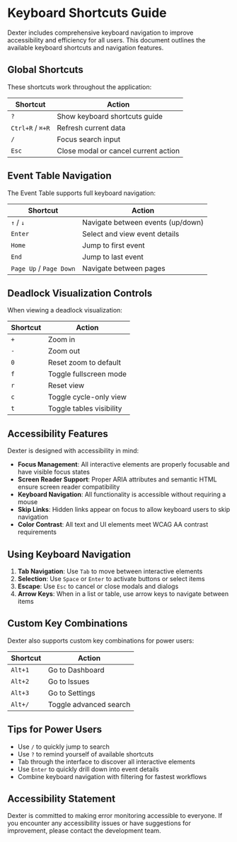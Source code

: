 # Keyboard Shortcuts Guide

Dexter includes comprehensive keyboard navigation to improve accessibility and efficiency for all users. This document outlines the available keyboard shortcuts and navigation features.

## Global Shortcuts

These shortcuts work throughout the application:

| Shortcut | Action |
|----------|--------|
| `?` | Show keyboard shortcuts guide |
| `Ctrl+R` / `⌘+R` | Refresh current data |
| `/` | Focus search input |
| `Esc` | Close modal or cancel current action |

## Event Table Navigation

The Event Table supports full keyboard navigation:

| Shortcut | Action |
|----------|--------|
| `↑` / `↓` | Navigate between events (up/down) |
| `Enter` | Select and view event details |
| `Home` | Jump to first event |
| `End` | Jump to last event |
| `Page Up` / `Page Down` | Navigate between pages |

## Deadlock Visualization Controls

When viewing a deadlock visualization:

| Shortcut | Action |
|----------|--------|
| `+` | Zoom in |
| `-` | Zoom out |
| `0` | Reset zoom to default |
| `f` | Toggle fullscreen mode |
| `r` | Reset view |
| `c` | Toggle cycle-only view |
| `t` | Toggle tables visibility |

## Accessibility Features

Dexter is designed with accessibility in mind:

- **Focus Management**: All interactive elements are properly focusable and have visible focus states
- **Screen Reader Support**: Proper ARIA attributes and semantic HTML ensure screen reader compatibility
- **Keyboard Navigation**: All functionality is accessible without requiring a mouse
- **Skip Links**: Hidden links appear on focus to allow keyboard users to skip navigation
- **Color Contrast**: All text and UI elements meet WCAG AA contrast requirements

## Using Keyboard Navigation

1. **Tab Navigation**: Use `Tab` to move between interactive elements
2. **Selection**: Use `Space` or `Enter` to activate buttons or select items
3. **Escape**: Use `Esc` to cancel or close modals and dialogs
4. **Arrow Keys**: When in a list or table, use arrow keys to navigate between items

## Custom Key Combinations

Dexter also supports custom key combinations for power users:

| Shortcut | Action |
|----------|--------|
| `Alt+1` | Go to Dashboard |
| `Alt+2` | Go to Issues |
| `Alt+3` | Go to Settings |
| `Alt+/` | Toggle advanced search |

## Tips for Power Users

- Use `/` to quickly jump to search
- Use `?` to remind yourself of available shortcuts
- Tab through the interface to discover all interactive elements
- Use `Enter` to quickly drill down into event details
- Combine keyboard navigation with filtering for fastest workflows

## Accessibility Statement

Dexter is committed to making error monitoring accessible to everyone. If you encounter any accessibility issues or have suggestions for improvement, please contact the development team.
